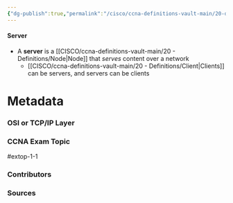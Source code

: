 ```yaml
---
{"dg-publish":true,"permalink":"/cisco/ccna-definitions-vault-main/20-definitions/server/","tags":["defs_ccna"]}
---
```


#### Server
-  A **server** is a [[CISCO/ccna-definitions-vault-main/20 - Definitions/Node\|Node]] that *serves* content over a network
	- [[CISCO/ccna-definitions-vault-main/20 - Definitions/Client\|Clients]] can be servers, and servers can be clients







# Metadata
### OSI or TCP/IP Layer

### CCNA Exam Topic
#extop-1-1 
### Contributors

### Sources

